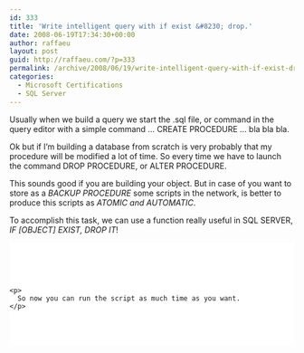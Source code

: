 ```yaml
---
id: 333
title: 'Write intelligent query with if exist &#8230; drop.'
date: 2008-06-19T17:34:30+00:00
author: raffaeu
layout: post
guid: http://raffaeu.com/?p=333
permalink: /archive/2008/06/19/write-intelligent-query-with-if-exist-drop.aspx
categories:
  - Microsoft Certifications
  - SQL Server
---
```

Usually when we build a query we start the .sql file, or command in the query editor with a simple command &#8230; CREATE PROCEDURE &#8230; bla bla bla.

Ok but if I&#8217;m building a database from scratch is very probably that my procedure will be modified a lot of time. So every time we have to launch the command DROP PROCEDURE, or ALTER PROCEDURE.

This sounds good if you are building your object. But in case of you want to store as a _BACKUP PROCEDURE_ some scripts in the network, is better to produce this scripts as _ATOMIC and AUTOMATIC_.

To accomplish this task, we can use a function really useful in SQL SERVER, _IF [OBJECT] EXIST, DROP IT_!</p> 

<div class="wlWriterSmartContent" id="scid:57F11A72-B0E5-49c7-9094-E3A15BD5B5E7:3dbb90c1-2367-4d5d-8dee-bc010438711d" style="padding-right: 0px; display: inline; padding-left: 0px; float: none; padding-bottom: 0px; margin: 0px; width: 470px; padding-top: 0px">
  <pre style="background-color:White;white-space:-moz-pre-wrap; white-space: -pre-wrap; white-space: -o-pre-wrap; white-space: pre-wrap; word-wrap: break-word;;overflow: hidden;"><div>
  <!--

Code highlighting produced by Actipro CodeHighlighter (freeware)
http://www.CodeHighlighter.com/

-->
  
  <span style="color: #0000FF;">IF</span><span style="color: #000000;"> </span><span style="color: #808080;">EXISTS</span><span style="color: #000000;"> (</span><span style="color: #0000FF;">SELECT</span><span style="color: #000000;"> </span><span style="color: #808080;">*</span><span style="color: #000000;"> </span><span style="color: #0000FF;">FROM</span><span style="color: #000000;"> </span><span style="color: #FF0000;">[</span><span style="color: #FF0000;">dbo</span><span style="color: #FF0000;">]</span><span style="color: #000000;">.</span><span style="color: #FF0000;">[</span><span style="color: #FF0000;">sysobjects</span><span style="color: #FF0000;">]</span><span style="color: #000000;">
         </span><span style="color: #0000FF;">WHERE</span><span style="color: #000000;"> ID </span><span style="color: #808080;">=</span><span style="color: #000000;"> </span><span style="color: #FF00FF;">object_id</span><span style="color: #000000;">(N</span><span style="color: #FF0000;">'</span><span style="color: #FF0000;">[schema].[procedure]</span><span style="color: #FF0000;">'</span><span style="color: #000000;">) </span><span style="color: #808080;">AND</span><span style="color: #000000;"> 
               </span><span style="color: #FF00FF;">OBJECTPROPERTY</span><span style="color: #000000;">(id, N</span><span style="color: #FF0000;">'</span><span style="color: #FF0000;">IsProcedure</span><span style="color: #FF0000;">'</span><span style="color: #000000;">) </span><span style="color: #808080;">=</span><span style="color: #000000;"> </span><span style="color: #800000; font-weight: bold;">1</span><span style="color: #000000;">)
  </span><span style="color: #0000FF;">DROP</span><span style="color: #000000;"> </span><span style="color: #0000FF;">PROCEDURE</span><span style="color: #000000;"> </span><span style="color: #FF0000;">[</span><span style="color: #FF0000;">schema</span><span style="color: #FF0000;">]</span><span style="color: #000000;">.</span><span style="color: #FF0000;">[</span><span style="color: #FF0000;">procedure</span><span style="color: #FF0000;">]</span><span style="color: #000000;">
  </span><span style="color: #0000FF;">GO</span><span style="color: #000000;">
  </span><span style="color: #0000FF;">CREATE</span><span style="color: #000000;"> </span><span style="color: #0000FF;">PROCEDURE</span><span style="color: #000000;"> </span><span style="color: #FF0000;">[</span><span style="color: #FF0000;">schema</span><span style="color: #FF0000;">]</span><span style="color: #000000;">.</span><span style="color: #FF0000;">[</span><span style="color: #FF0000;">procedure</span><span style="color: #FF0000;">]</span><span style="color: #000000;"> 
  </span><span style="color: #0000FF;">AS</span><span style="color: #000000;">
  </span><span style="color: #0000FF;">BEGIN</span><span style="color: #000000;">
  </span>
</div></pre>
  
  <p>
    <!-- Code inserted with Steve Dunn's Windows Live Writer Code Formatter Plugin.  http://dunnhq.com --></div> 
    
    <p>
      So now you can run the script as much time as you want.
    </p>